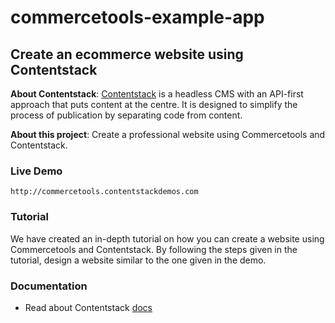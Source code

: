 # commercetools-example-app

## Create an ecommerce website using Contentstack

**About Contentstack**: [Contentstack](https://www.contentstack.com/) is a headless CMS with an API-first approach that puts content at the centre. It is designed to simplify the process of publication by separating code from content.

**About this project**: Create a professional website using Commercetools and Contentstack.

### Live Demo 
	http://commercetools.contentstackdemos.com

### Tutorial
We have created an in-depth tutorial on how you can create a website using Commercetools and Contentstack. By following the steps given in the tutorial, design a website similar to the one given in the demo.

### Documentation
* Read about Contentstack [docs](https://www.contentstack.com/docs/)
